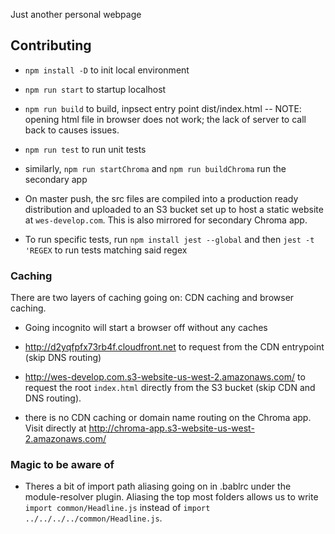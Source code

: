 Just another personal webpage

## Contributing
- `npm install -D` to init local environment
- `npm run start` to startup localhost
- `npm run build` to build, inpsect entry point dist/index.html
-- NOTE: opening html file in browser does not work; the lack of server to call back to causes issues.
- `npm run test` to run unit tests
- similarly, `npm run startChroma` and `npm run buildChroma` run the secondary app

- On master push, the src files are compiled into a production ready distribution and uploaded to an S3 bucket set up to host a static website at `wes-develop.com`. This is also mirrored for secondary Chroma app.

- To run specific tests, run `npm install jest --global` and then `jest -t 'REGEX` to run tests matching said regex

### Caching
There are two layers of caching going on: CDN caching and browser caching.
- Going incognito will start a browser off without any caches
- http://d2yqfpfx73rb4f.cloudfront.net to request from the CDN entrypoint (skip DNS routing)
- http://wes-develop.com.s3-website-us-west-2.amazonaws.com/ to request the root `index.html` directly from the S3 bucket (skip CDN and DNS routing).

- there is no CDN caching or domain name routing on the Chroma app. Visit directly at http://chroma-app.s3-website-us-west-2.amazonaws.com/

### Magic to be aware of
- Theres a bit of import path aliasing going on in .bablrc under the module-resolver plugin. Aliasing the top most folders allows us to write `import common/Headline.js` instead of `import ../../../../common/Headline.js`.
